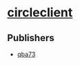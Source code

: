 # [circleclient](https://pypi.org/project/circleclient)



## Publishers
- [qba73](https://pypi.org/user/qba73)

